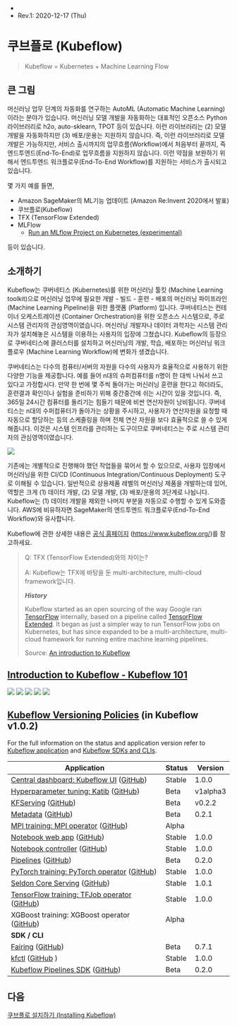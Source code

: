 * 
* Rev.1: 2020-12-17 (Thu)

# 쿠브플로 (Kubeflow)

> Kubeflow = Kubernetes + Machine Learning Flow

## 큰 그림

머신러닝 업무 단계의 자동화를 연구하는 AutoML (Automatic Machine Learning)이라는 분야가 있습니다. 머신러닝 모델 개발을 자동화하는 대표적인 오픈소스 Python 라이브러리로 h2o, auto-sklearn, TPOT 등이 있습니다. 이런 라이브러리는 (2) 모델 개발을 자동화하지만 (3) 배포/운용는 지원하지 않습니다. 즉, 이런 라이브러리로 모델개발은 가능하지만, 서비스 출시까지의 업무흐름(Workflow)에서 처음부터 끝까지, 즉 엔드투엔드(End-To-End)로 업무흐름을 지원하지 않습니다. 이런 약점을 보완하기 위해서 엔드투엔드 워크플로우(End-To-End Workflow)를 지원하는 서비스가 출시되고 있습니다.

몇 가지 예를 들면,

* Amazon SageMaker의 ML기능 업데이트 (Amazon Re:Invent 2020에서 발표)
* 쿠브플로(Kubeflow)
* TFX (TensorFlow Extended)
* MLFlow
  * [Run an MLflow Project on Kubernetes (experimental)](https://mlflow.org/docs/latest/projects.html#run-an-mlflow-project-on-kubernetes-experimental)

등이 있습니다. 

## 소개하기
Kubeflow는 쿠버네티스 (Kubernetes)를 위한 머신러닝 툴킷 (Machine Learning toolkit)으로 머신러닝 업무에 필요한  개발 - 빌드 - 훈련 - 배포의 머신러닝 파이프라인 (Machine Learning Pipeline)을 위한 플랫폼 (Platform) 입니다. 쿠버네티스는 컨테이너 오케스트레이션 (Container Orchestration)을 위한 오픈소스 시스템으로, 주로 시스템 관리자의 관심영역이였습니다. 머신러닝 개발자나 데이터 과학자는 시스템 관리자가 설치해놓은 시스템을 이용하는 사용자의 입장에 그쳤습니다. Kubeflow의 등장으로 쿠버네티스에 클러스터를 설치하고 머신러닝의 개발, 학습, 배포하는 머신러닝 워크플로우 (Machine Learning Workflow)에 변화가 생겼습니다.

쿠버네티스는 다수의 컴퓨터/서버의 자원을 다수의 사용자가 효율적으로 사용하기 위한 다양한 기능을 제공합니다. 예를 들어 n대의 슈퍼컴퓨터를 n명이 한 대씩 나눠서 쓰고 있다고 가정합시다. 만약 한 번에 몇 주씩 돌아가는 머신러닝 훈련을 한다고 하더라도, 훈련결과 확인이나 실험을 준비하기 위해 중간중간에 쉬는 시간이 있을 것입니다. 즉, 365일 24시간 컴퓨터를 돌리기는 힘들기 때문에 비싼 연산자원이 낭비됩니다. 쿠버네티스는 n대의 수퍼컴퓨터가 돌아가는 상황을 주시하고, 사용자가 연산자원을 요청할 때 자동으로 할당하는 등의 스케줄링을 하며 전체 연산 자원을 보다 효율적으로 쓸 수 있게 해줍니다. 이것은 시스템 인프라를 관리하는 도구이므로 쿠버네티스는 주로 시스템 관리자의 관심영역이였습니다.

<img src="images/kubeflow-installation-core_critical_user_journey.png">

기존에는 개별적으로 진행해야 했던 작업들을 묶어서 할 수 있으므로, 사용자 입장에서 머신러닝을 위한 CI/CD (Continuous Integration/Continuous Deployment) 도구로 이해될 수 있습니다. 일반적으로 상용제품 레벨의 머신러닝 제품을 개발하는데 있어, 역할은 크게 (1) 데이터 개발, (2) 모델 개발, (3) 배포/운용의 3단계로 나뉩니다. Kubeflow는 (1) 데이터 개발을 제외한 나머지 부분을 자동으로 수행할 수 있게 도와줍니다. AWS에 비유하자면 SageMaker의 엔드투엔드 워크플로우(End-To-End Workflow)와 유사합니다.

Kubeflow에 관한 상세한 내용은 [공식 홈페이지](https://www.kubeflow.org/) (https://www.kubeflow.org/)를 참고하세요.

> Q: TFX (TensorFlow Extended)와의 차이는?
>
> A: Kubeflow는 TFX에 바탕을 둔 multi-architecture, multi-cloud framework입니다.
>
> ***History***
>
> Kubeflow started as an open sourcing of the way Google ran [TensorFlow](https://www.tensorflow.org/) internally, based on a pipeline called [TensorFlow Extended](https://www.tensorflow.org/tfx/). It began as just a simpler way to run TensorFlow jobs on Kubernetes, but has since expanded to be a multi-architecture, multi-cloud framework for running entire machine learning pipelines.
>
> Source: [An introduction to Kubeflow](https://www.kubeflow.org/docs/about/kubeflow/)

## [Introduction to Kubeflow - Kubeflow 101](https://youtu.be/cTZArDgbIWw)

<img src="images/kubeflow101-machine_learning_workflow.png">

<img src="images/kubeflow101-Each ML State is an Independent System.png">

<img src="images/kubeflow101-Each ML State is an Independent System-workflow.png">

<img src="images/kubeflow101-portability-you can run your ML project anywhere you're running kubeflow.png">

<img src="images/kubeflow101-portability-kubeflow_and_k8s.png">

## [Kubeflow Versioning Policies](https://www.kubeflow.org/docs/reference/version-policy/) (in Kubeflow v1.0.2)

For the full information on the status and application version refer to [Kubeflow application](https://www.kubeflow.org/docs/reference/version-policy/#kubeflow-application-matrix)  and [Kubeflow SDKs and CLIs](https://www.kubeflow.org/docs/reference/version-policy/#kubeflow-sdks-and-clis).

| Application                                                  | Status | Version  |
| ------------------------------------------------------------ | ------ | -------- |
| [Central dashboard: Kubeflow UI](https://www.kubeflow.org/docs/components/central-dash/overview/) ([GitHub](https://github.com/kubeflow/kubeflow/tree/master/components/centraldashboard)) | Stable | 1.0.0    |
| [Hyperparameter tuning: Katib](https://www.kubeflow.org/docs/components/hyperparameter-tuning/overview/) ([GitHub](https://github.com/kubeflow/katib)) | Beta   | v1alpha3 |
| [KFServing](https://www.kubeflow.org/docs/components/serving/kfserving/) ([GitHub](https://github.com/kubeflow/kfserving)) | Beta   | v0.2.2   |
| [Metadata](https://www.kubeflow.org/docs/components/misc/metadata/) ([GitHub](https://github.com/kubeflow/metadata)) | Beta   | 0.2.1    |
| [MPI training: MPI operator](https://www.kubeflow.org/docs/components/training/mpi/) ([GitHub](https://github.com/kubeflow/mpi-operator)) | Alpha  |          |
| [Notebook web app](https://www.kubeflow.org/docs/notebooks/why-use-jupyter-notebook/) ([GitHub](https://github.com/kubeflow/kubeflow/tree/master/components/jupyter-web-app)) | Stable | 1.0.0    |
| [Notebook controller](https://www.kubeflow.org/docs/notebooks/why-use-jupyter-notebook/) ([GitHub](https://github.com/kubeflow/kubeflow/tree/master/components/notebook-controller)) | Stable | 1.0.0    |
| [Pipelines](https://www.kubeflow.org/docs/pipelines/overview/pipelines-overview/) ([GitHub](https://github.com/kubeflow/pipelines)) | Beta   | 0.2.0    |
| [PyTorch training: PyTorch operator](https://www.kubeflow.org/docs/components/training/pytorch/) ([GitHub](https://github.com/kubeflow/pytorch-operator)) | Stable | 1.0.0    |
| [Seldon Core Serving](https://www.kubeflow.org/docs/components/serving/seldon) ([GitHub](https://github.com/SeldonIO/seldon-core)) | Stable | 1.0.1    |
| [TensorFlow training: TFJob operator](https://www.kubeflow.org/docs/components/training/tftraining/) ([GitHub](https://github.com/kubeflow/tf-operator)) | Stable | 1.0.0    |
| XGBoost training: XGBoost operator ([GitHub](https://github.com/kubeflow/xgboost-operator)) | Alpha  |          |
| **SDK / CLI**                                                |        |          |
| [Fairing](https://www.kubeflow.org/docs/fairing/fairing-overview/) ([GitHub](https://github.com/kubeflow/fairing)) | Beta   | 0.7.1    |
| [kfctl](https://www.kubeflow.org/docs/other-guides/kustomize/) ([GitHub](https://github.com/kubeflow/kfctl) ) | Stable | 1.0.0    |
| [Kubeflow Pipelines SDK](https://www.kubeflow.org/docs/pipelines/sdk/sdk-overview/) ([GitHub](https://github.com/kubeflow/pipelines)) | Beta   | 0.2.0    |

## 다음

[쿠브플로 설치하기 (Installing Kubeflow)](INSTALL.md)